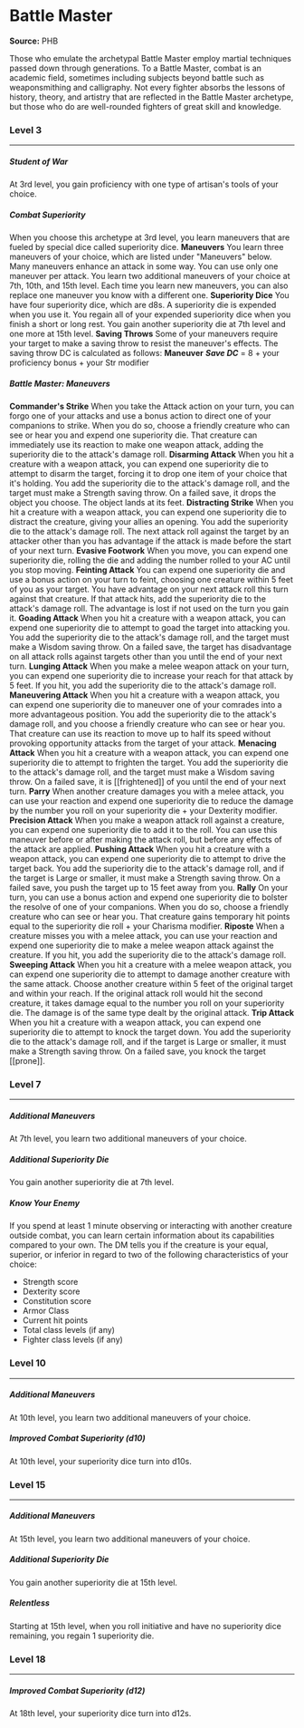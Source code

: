 # Battle Master

**Source:** PHB

Those who emulate the archetypal Battle Master employ martial techniques passed down through generations. To a Battle Master, combat is an academic field, sometimes including subjects beyond battle such as weaponsmithing and calligraphy. Not every fighter absorbs the lessons of history, theory, and artistry that are reflected in the Battle Master archetype, but those who do are well-rounded fighters of great skill and knowledge.

### Level 3
---
##### **Student of War**
At 3rd level, you gain proficiency with one type of artisan's tools of your choice.

##### **Combat Superiority**
When you choose this archetype at 3rd level, you learn maneuvers that are fueled by special dice called superiority dice.
**Maneuvers**
You learn three maneuvers of your choice, which are listed under "Maneuvers" below. Many maneuvers enhance an attack in some way. You can use only one maneuver per attack.
You learn two additional maneuvers of your choice at 7th, 10th, and 15th level. Each time you learn new maneuvers, you can also replace one maneuver you know with a different one.
**Superiority Dice**
You have four superiority dice, which are d8s. A superiority die is expended when you use it. You regain all of your expended superiority dice when you finish a short or long rest.
You gain another superiority die at 7th level and one more at 15th level.
**Saving Throws**
Some of your maneuvers require your target to make a saving throw to resist the maneuver's effects. The saving throw DC is calculated as follows:
**Maneuver**
***Save DC*** = 8 + your proficiency bonus + your Str modifier

##### **Battle Master: Maneuvers**
**Commander's Strike**
When you take the Attack action on your turn, you can forgo one of your attacks and use a bonus action to direct one of your companions to strike. When you do so, choose a friendly creature who can see or hear you and expend one superiority die. That creature can immediately use its reaction to make one weapon attack, adding the superiority die to the attack's damage roll.
**Disarming Attack**
When you hit a creature with a weapon attack, you can expend one superiority die to attempt to disarm the target, forcing it to drop one item of your choice that it's holding. You add the superiority die to the attack's damage roll, and the target must make a Strength saving throw. On a failed save, it drops the object you choose. The object lands at its feet.
**Distracting Strike**
When you hit a creature with a weapon attack, you can expend one superiority die to distract the creature, giving your allies an opening. You add the superiority die to the attack's damage roll. The next attack roll against the target by an attacker other than you has advantage if the attack is made before the start of your next turn.
**Evasive Footwork**
When you move, you can expend one superiority die, rolling the die and adding the number rolled to your AC until you stop moving.
**Feinting Attack**
You can expend one superiority die and use a bonus action on your turn to feint, choosing one creature within 5 feet of you as your target. You have advantage on your next attack roll this turn against that creature. If that attack hits, add the superiority die to the attack's damage roll.
The advantage is lost if not used on the turn you gain it.
**Goading Attack**
When you hit a creature with a weapon attack, you can expend one superiority die to attempt to goad the target into attacking you. You add the superiority die to the attack's damage roll, and the target must make a Wisdom saving throw. On a failed save, the target has disadvantage on all attack rolls against targets other than you until the end of your next turn.
**Lunging Attack**
When you make a melee weapon attack on your turn, you can expend one superiority die to increase your reach for that attack by 5 feet. If you hit, you add the superiority die to the attack's damage roll.
**Maneuvering Attack**
When you hit a creature with a weapon attack, you can expend one superiority die to maneuver one of your comrades into a more advantageous position. You add the superiority die to the attack's damage roll, and you choose a friendly creature who can see or hear you. That creature can use its reaction to move up to half its speed without provoking opportunity attacks from the target of your attack.
**Menacing Attack**
When you hit a creature with a weapon attack, you can expend one superiority die to attempt to frighten the target. You add the superiority die to the attack's damage roll, and the target must make a Wisdom saving throw. On a failed save, it is [[frightened]] of you until the end of your next turn.
**Parry**
When another creature damages you with a melee attack, you can use your reaction and expend one superiority die to reduce the damage by the number you roll on your superiority die + your Dexterity modifier.
**Precision Attack**
When you make a weapon attack roll against a creature, you can expend one superiority die to add it to the roll. You can use this maneuver before or after making the attack roll, but before any effects of the attack are applied.
**Pushing Attack**
When you hit a creature with a weapon attack, you can expend one superiority die to attempt to drive the target back. You add the superiority die to the attack's damage roll, and if the target is Large or smaller, it must make a Strength saving throw. On a failed save, you push the target up to 15 feet away from you.
**Rally**
On your turn, you can use a bonus action and expend one superiority die to bolster the resolve of one of your companions. When you do so, choose a friendly creature who can see or hear you. That creature gains temporary hit points equal to the superiority die roll + your Charisma modifier.
**Riposte**
When a creature misses you with a melee attack, you can use your reaction and expend one superiority die to make a melee weapon attack against the creature. If you hit, you add the superiority die to the attack's damage roll.
**Sweeping Attack**
When you hit a creature with a melee weapon attack, you can expend one superiority die to attempt to damage another creature with the same attack. Choose another creature within 5 feet of the original target and within your reach. If the original attack roll would hit the second creature, it takes damage equal to the number you roll on your superiority die. The damage is of the same type dealt by the original attack.
**Trip Attack**
When you hit a creature with a weapon attack, you can expend one superiority die to attempt to knock the target down. You add the superiority die to the attack's damage roll, and if the target is Large or smaller, it must make a Strength saving throw. On a failed save, you knock the target [[prone]].

### Level 7
---
##### **Additional Maneuvers**
At 7th level, you learn two additional maneuvers of your choice.

##### **Additional Superiority Die**
You gain another superiority die at 7th level.

##### **Know Your Enemy**
If you spend at least 1 minute observing or interacting with another creature outside combat, you can learn certain information about its capabilities compared to your own. The DM tells you if the creature is your equal, superior, or inferior in regard to two of the following characteristics of your choice:
- Strength score
- Dexterity score
- Constitution score
- Armor Class
- Current hit points
- Total class levels (if any)
- Fighter class levels (if any)

### Level 10
---
##### **Additional Maneuvers**
At 10th level, you learn two additional maneuvers of your choice.

##### **Improved Combat Superiority (d10)**
At 10th level, your superiority dice turn into d10s.

### Level 15
---
##### **Additional Maneuvers**
At 15th level, you learn two additional maneuvers of your choice.

##### **Additional Superiority Die**
You gain another superiority die at 15th level.

##### **Relentless**
Starting at 15th level, when you roll initiative and have no superiority dice remaining, you regain 1 superiority die.

### Level 18
---
##### **Improved Combat Superiority (d12)**
At 18th level, your superiority dice turn into d12s.